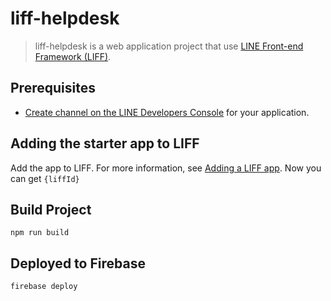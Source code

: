 # liff-helpdesk

> liff-helpdesk is a web application project that use [LINE Front-end Framework (LIFF)](https://developers.line.biz/en/docs/liff/overview/).


## Prerequisites
* [Create channel on the LINE Developers Console](https://developers.line.me/en/docs/liff/getting-started/) for your application.

## Adding the starter app to LIFF

Add the app to LIFF. For more information, see [Adding a LIFF app](https://developers.line.me/en/docs/liff/registering-liff-apps/). Now you can get `{liffId}`

## Build Project
```
npm run build
```

## Deployed to Firebase
```
firebase deploy
```




